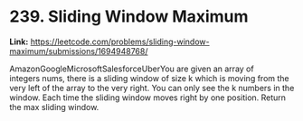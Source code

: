 # 239. Sliding Window Maximum

**Link:** https://leetcode.com/problems/sliding-window-maximum/submissions/1694948768/

AmazonGoogleMicrosoftSalesforceUberYou are given an array of integers nums, there is a sliding window of size k which is moving from the very left of the array to the very right. You can only see the k numbers in the window. Each time the sliding window moves right by one position. Return the max sliding window.

